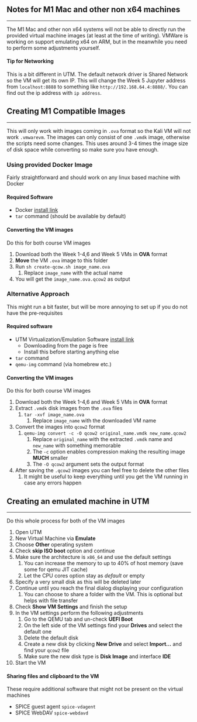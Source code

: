 ## Notes for M1 Mac and other non x64 machines

---

The M1 Mac and other non x64 systems will not be able to directly run the provided virtual machine images
(at least at the time of writing).
VMWare is working on support emulating x64 on ARM, but in the meanwhile you need to perform some adjustments yourself.

#### Tip for Networking

This is a bit different in UTM. The default network driver is Shared Network so the VM will get its own IP.
This will change the Week 5 Jupyter address from  `localhost:8888` to something like `http://192.168.64.4:8888/`.
You can find out the ip address with `ip address`.

## Creating M1 Compatible Images

---

This will only work with images coming in `.ova` format so the Kali VM will not work `.vmwarevm`.
The images can only consist of one `.vmdk` image, otherwise the scripts need some changes.
This uses around 3-4 times the image size of disk space while converting so make sure you have enough.

### Using provided Docker Image

Fairly straightforward and should work on any linux based machine with Docker

#### Required Software

- Docker [install link](https://docs.docker.com/desktop/install/mac-install/)
- `tar` command (should be available by default)

#### Converting the VM images

Do this for both course VM images

1. Download both the Week 1-4,6 and Week 5 VMs in __OVA__ format
1. __Move__ the VM `.ova` image to this folder
2. Run `sh create-qcow.sh image_name.ova`
    1. Replace `image_name` with the actual name
3. You will get the `image_name.ova.qcow2` as output

### Alternative Approach

This might run a bit faster, but will be more annoying to set up if you do not have the pre-requisites

#### Required software

- UTM Virtualization/Emulation Software [install link](https://mac.getutm.app/)
    - Downloading from the page is free
    - Install this before starting anything else
- `tar` command
- `qemu-img` command (via homebrew etc.)

#### Converting the VM images

Do this for both course VM images

1. Download both the Week 1-4,6 and Week 5 VMs in __OVA__ format
2. Extract `.vmdk` disk images from the `.ova` files
    1. `tar -xvf image_name.ova`
        1. Replace `image_name` with the downloaded VM name
3. Convert the images into `qcow2` format
    1. `qemu-img convert -c -O qcow2 original_name.vmdk new_name.qcow2`
        1. Replace `original_name` with the extracted `.vmdk` name and `new_name` with something memorable
        2. The `-c` option enables compression making the resulting image __MUCH__ smaller
        3. The `-O qcow2` argument sets the output format
4. After saving the `.qcow2` images you can feel free to delete the other files
    1. It might be useful to keep everything until you get the VM running in case any errors happen

## Creating an __emulated__ machine in UTM

---

Do this whole process for both of the VM images

1. Open UTM
2. New Virtual Machine via __Emulate__
3. Choose __Other__ operating system
4. Check __skip ISO boot__ option and continue
5. Make sure the architecture is `x86_64` and use the default settings
    1. You can increase the memory to up to 40% of host memory (save some for qemu JIT cache)
    2. Let the CPU cores option stay as _default_ or empty
6. Specify a very small disk as this will be deleted later
7. Continue until you reach the final dialog displaying your configuration
    1. You can choose to share a folder with the VM. This is optional but helps with file transfer
8. Check __Show VM Settings__ and finish the setup
9. In the VM settings perform the following adjustments
    1. Go to the QEMU tab and un-check __UEFI Boot__
    2. On the left side of the VM settings find your __Drives__ and select the default one
    3. Delete the default disk
    4. Create a new disk by clicking __New Drive__ and select __Import...__ and find your `qcow2` file
    5. Make sure the new disk type is __Disk Image__ and interface __IDE__
10. Start the VM

#### Sharing files and clipboard to the VM

These require additional software that might not be present on the virtual machines

- SPICE guest agent `spice-vdagent`
- SPICE WebDAV `spice-webdavd`